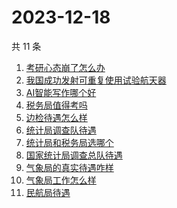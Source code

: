 # 2023-12-18

共 11 条

<!-- BEGIN -->
<!-- 最后更新时间 Mon Dec 18 2023 14:10:42 GMT+0800 (China Standard Time) -->

1. [考研心态崩了怎么办](https://www.zhihu.com/search?q=%E8%80%83%E7%A0%94%E5%BF%83%E6%80%81%E5%B4%A9%E4%BA%86%E6%80%8E%E4%B9%88%E5%8A%9E)
1. [我国成功发射可重复使用试验航天器](https://www.zhihu.com/search?q=%E6%88%91%E5%9B%BD%E6%88%90%E5%8A%9F%E5%8F%91%E5%B0%84%E5%8F%AF%E9%87%8D%E5%A4%8D%E4%BD%BF%E7%94%A8%E8%AF%95%E9%AA%8C%E8%88%AA%E5%A4%A9%E5%99%A8)
1. [AI智能写作哪个好](https://www.zhihu.com/search?q=AI%E6%99%BA%E8%83%BD%E5%86%99%E4%BD%9C%E5%93%AA%E4%B8%AA%E5%A5%BD)
1. [税务局值得考吗](https://www.zhihu.com/search?q=%E7%A8%8E%E5%8A%A1%E5%B1%80%E5%80%BC%E5%BE%97%E8%80%83%E5%90%97)
1. [边检待遇怎么样](https://www.zhihu.com/search?q=%E8%BE%B9%E6%A3%80%E5%BE%85%E9%81%87%E6%80%8E%E4%B9%88%E6%A0%B7)
1. [统计局调查队待遇](https://www.zhihu.com/search?q=%E7%BB%9F%E8%AE%A1%E5%B1%80%E8%B0%83%E6%9F%A5%E9%98%9F%E5%BE%85%E9%81%87)
1. [统计局和税务局选哪个](https://www.zhihu.com/search?q=%E7%BB%9F%E8%AE%A1%E5%B1%80%E5%92%8C%E7%A8%8E%E5%8A%A1%E5%B1%80%E9%80%89%E5%93%AA%E4%B8%AA)
1. [国家统计局调查总队待遇](https://www.zhihu.com/search?q=%E5%9B%BD%E5%AE%B6%E7%BB%9F%E8%AE%A1%E5%B1%80%E8%B0%83%E6%9F%A5%E6%80%BB%E9%98%9F%E5%BE%85%E9%81%87)
1. [气象局的真实待遇咋样](https://www.zhihu.com/search?q=%E6%B0%94%E8%B1%A1%E5%B1%80%E7%9A%84%E7%9C%9F%E5%AE%9E%E5%BE%85%E9%81%87%E5%92%8B%E6%A0%B7)
1. [气象局工作怎么样](https://www.zhihu.com/search?q=%E6%B0%94%E8%B1%A1%E5%B1%80%E5%B7%A5%E4%BD%9C%E6%80%8E%E4%B9%88%E6%A0%B7)
1. [民航局待遇](https://www.zhihu.com/search?q=%E6%B0%91%E8%88%AA%E5%B1%80%E5%BE%85%E9%81%87)

<!-- END -->
